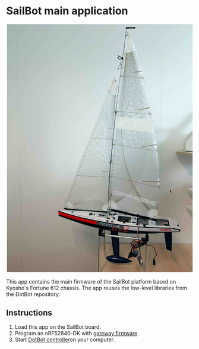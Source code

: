 # SailBot main application

<p align="center">
  <img src="https://github.com/DotBots/DotBot-firmware/blob/main/static/03app_sailbot.jpg?raw=true" alt="SailBot platform based on Kyosho's Fortune 612 chassis" width=500 />
</p>

This app contains the main firmware of the SailBot platform based on Kyosho's Fortune 612 chassis. The app reuses the low-level libraries from the DotBot repository.

## Instructions

1. Load this app on the SailBot board.
1. Program an nRF52840-DK with [gateway firmware](https://github.com/DotBots/DotBot-firmware/tree/main/projects/03app_dotbot_gateway).
1. Start [DotBot controller](https://github.com/DotBots/PyDotBot)on your computer.
